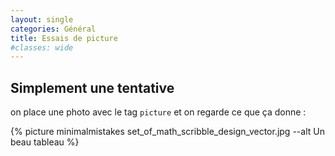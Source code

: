 ```yaml
---
layout: single
categories: Général
title: Essais de picture
#classes: wide
---
```


## Simplement une tentative ##

on place une photo avec le tag `picture`
et on regarde ce que ça donne :

{% picture minimalmistakes set_of_math_scribble_design_vector.jpg --alt Un beau tableau  %}
    
